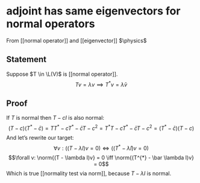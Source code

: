 # adjoint has same eigenvectors for normal operators
From [[normal operator]] and [[eigenvector]]
$\physics$
## Statement
Suppose $T \in \L(V)$ is [[normal operator]].
$$Tv = \lambda v \implies T^{*}v = \bar\lambda v$$

## Proof
If $T$ is normal then $T - cI$ is also normal:
$$(T - c)(T^{*} - \bar c) = TT^{*} - cT^{*} - \bar c T - c^{2} = T^{*}T - cT^{*} - \bar c T - c^{2} = (T^{*} - \bar c)(T - c)$$
And let’s rewrite our target:
$$\forall v: ((T - \lambda I)v = 0) \iff ((T^{*} - \bar \lambda I)v = 0)$$
$$\forall v: \norm{(T - \lambda I)v} = 0 \iff \norm{(T^{*} - \bar \lambda I)v} = 0$$
Which is true [[normality test via norm]], because $T - \lambda I$ is normal.